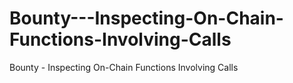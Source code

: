 # Bounty---Inspecting-On-Chain-Functions-Involving-Calls
Bounty - Inspecting On-Chain Functions Involving Calls
